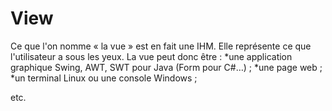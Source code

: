 <h1>View</h1>
<p>Ce que l'on nomme « la vue » est en fait une IHM. Elle représente ce que l'utilisateur a sous les yeux. La vue peut donc être :
  *une application graphique Swing, AWT, SWT pour Java (Form pour C#…) ;
  *une page web ;
  *un terminal Linux ou une console Windows ;

etc.
</p>
